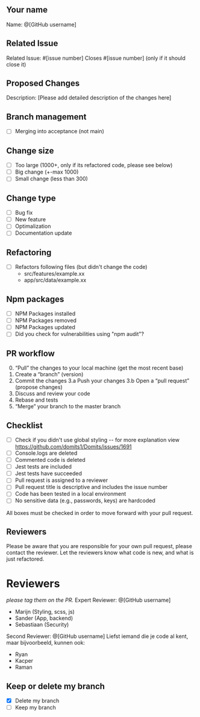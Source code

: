 ## Your name
Name: @[GitHub username]

## Related Issue
Related Issue: #[issue number] 
Closes #[issue number] (only if it should close it)

## Proposed Changes
Description: [Please add detailed description of the changes here]

## Branch management
- [ ] Merging into acceptance (not main)

## Change size
- [ ] Too large (1000+, only  if its refactored code, please see below)
- [ ] Big change (+-max 1000)
- [ ] Small change (less than 300)

## Change type
- [ ] Bug fix
- [ ] New feature
- [ ] Optimalization
- [ ] Documentation update

## Refactoring
- [ ] Refactors following files (but didn't change the code)
  - src/features/example.xx
  - app/src/data/example.xx

## Npm packages 
- [ ] NPM Packages installed
- [ ] NPM Packages removed
- [ ] NPM Packages updated
- [ ] Did you check for vulnerabilities using "npm audit"?

## PR workflow
0. “Pull” the changes to your local machine (get the most recent base)
1. Create a “branch” (version)
2. Commit the changes
   3.a Push your changes
   3.b Open a “pull request” (propose changes)
4. Discuss and review your code
5. Rebase and tests
6. “Merge” your branch to the master branch

## Checklist
- [ ] Check if you didn't use global styling -- for more explanation view https://github.com/domits1/Domits/issues/1691
- [ ] Console.logs are deleted
- [ ] Commented code is deleted
- [ ] Jest tests are included
- [ ] Jest tests have succeeded
- [ ] Pull request is assigned to a reviewer
- [ ] Pull request title is descriptive and includes the issue number
- [ ] Code has been tested in a local environment
- [ ] No sensitive data (e.g., passwords, keys) are hardcoded

All boxes must be checked in order to move forward with your pull request.

## Reviewers
Please be aware that you are responsible for your own pull request, please contact the reviewer. 
Let the reviewers know what code is new, and what is just refactored.

# Reviewers
_please tag them on the PR._
Expert Reviewer: @[GitHub username]
- Marijn (Styling, scss, js)
- Sander (App, backend)
- Sebastiaan (Security)

Second Reviewer: @[GitHub username]
Liefst iemand die je code al kent, maar bijvoorbeeld, kunnen ook: 
- Ryan
- Kacper
- Raman

## Keep or delete my branch
- [x] Delete my branch
- [ ] Keep my branch
